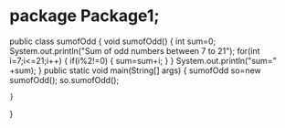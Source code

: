 # package Package1;

public class sumofOdd 
{
	void sumofOdd()
	{
		int sum=0;
		System.out.println("Sum of odd numbers between 7 to 21");
		for(int i=7;i<=21;i++)
		{
			if(i%2!=0)
			{
				sum=sum+i;
			}
		}
		System.out.println("sum=" +sum);
	}
	public static void main(String[] args) 
	{
		sumofOdd so=new sumofOdd();
		so.sumofOdd();
		
	}
}
	
